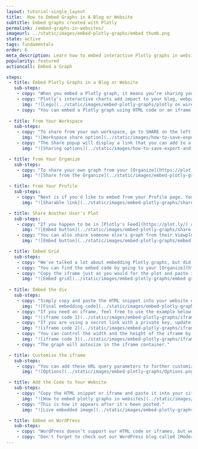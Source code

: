 ```yaml
---
layout: tutorial-single_layout
title:  How to Embed Graphs in A Blog or Website
subtitle: Embed graphs created with Plotly
permalink: /embed-graphs-in-websites/
imageurl: ../static/images/embed-plotly-graphs/embed thumb.png
state: active
tags: fundamentals
order: 6
meta_description: Learn how to embed interactive Plotly graphs in websites, blogs, iframes, Tumblr, and WordPress online using Plotly.
popularity: featured
actioncall: Embed a Graph

steps:
 - title: Embed Plotly Graphs in a Blog or Website
   sub-steps:
    - copy: "When you embed a Plotly graph, it means you’re sharing your graph, your data and the code that describes your graph all in one place. With our interactive features, your readers have a whole new way to engage with your work. When you update a Plotly graph, the graph automatically updates on your blog or website. No need for manual updates!"
    - copy: "Plotly’s interactive charts add impact to your blog, webpage, online notebook, IPython notebook, and lesson plans. We’re in [Wired Magazine](http://www.wired.com/2014/08/lego-cost), [The Washington Post](http://www.washingtonpost.com/blogs/wonkblog/wp/2013/06/14/do-low-taxes-on-the-rich-leave-the-middle-class-with-lower-wages/), and the [National Post](http://sports.nationalpost.com/2014/08/02/how-does-p-k-subbans-new-contract-stack-up-against-other-elite-nhl-defencemen)."
      img: "![Lego](../static/images/embed-plotly-graphs/plotly on wired.png)"
    - copy: "You can embed a Plotly graph using HTML code or an iframe. These codes are located in Plotly's workspace, your list of files, also called your ['Organize'](https://plot.ly/organize/), and your Profile page. It's also possible to share someone else’s graph, so keep reading to find out more. If you’re using wordpress.com, jump to the end of this page."
         
 - title: From Your Workspace
   sub-steps:
    - copy: "To share from your own workspace, go to SHARE on the left-hand side."
      img: "![Workspace share option](../static/images/how-to-save-export-and-share/new share main.png)"
    - copy: "The Share popup will display a link that you can add to a website and you have the option of embedding your plot as an HTML snippet or iframe. Make sure that the graph is set to 'Public' in order to generate the code."
      img: "![Sharing options](../static/images/how-to-save-export-and-share/new embed.gif)"

 - title: From Your Organize
   sub-steps:      
    - copy: "To share your own graph from your [Organize](https://plot.ly/organize/), hover over your plot and click on the arrow icon. This will display the same Share popup as in the workspace where you'll find the embed codes."
      img: "![Share from the Organize](../static/images/embed-plotly-graphs/share from organize.png)"

 - title: From Your Profile
   sub-steps:       
    - copy: "Next is if you'd like to embed from your Profile page. You can get there by typing this URL:'http://plot.ly/~YOURUSERNAME' into your address bar, or by going to your username on the top right-hand side of Plotly's pages and selecting 'Profile' from the dropdown menu. Just like in your Organize, hover over the plot, but this time click on the Share icon to view the same Share popup."
      img: "![Sharable link](../static/images/embed-plotly-graphs/share from profile.png)"

 - title: Share Another User's Plot
   sub-steps:       
    - copy: "If you happen to be in [Plotly's Feed](https://plot.ly/) and see a cool graph you want to share, click on the 'Sharing Link' at the bottom right-hand side of the plot."
      img: "![Embed button](../static/images/embed-plotly-graphs/share from feed.png)"  
    - copy: "You can also share someone else's graph from their Viewplot, via their Shareable Link. If you don't happen to have this link, but do see their plot (in Plotly's Feed, for example), hover over the plot and click VIEW. Notice the sharing options located in the bottom right corner; click on the '</>' button."
      img: "![Embed button](../static/images/embed-plotly-graphs/embed button.png)"  

 - title: Embed Grid
   sub-steps:      
    - copy: "We've talked a lot about embedding Plotly graphs, but did you know that you can also embed your grid? Just like your plots, grids can be embedded in iframes."
    - copy: "You can find the embed code by going to your [Organize](https://plot.ly/organize/) or Profile page and hovering over the saved grid. Grids are saved as 'Private' by default, so it's important that you save your data as 'Public' or 'Private Link'."
    - copy: "Copy the iframe just as you would for the plot and paste it to your website or blog. This an example of what your grid looks like when it's been embedded."
      img: "![Embed grid](../static/images/embed-plotly-graphs/embed grid.png)"
                 
 - title: Embed the div 
   sub-steps:      
    - copy: "Simply copy and paste the HTML snippet into your website or HTML application."
      img: "![Final embedding code](../static/images/embed-plotly-graphs/embed div.png)"
    - copy: "If you need an iframe, feel free to use the example below. You’ll have to replace the URL of our graph with your own."
      img: "![iframe code 1](../static/images/embed-plotly-graphs/iframe 1.png)"
    - copy: "If you are using a secret link with a private key, update the private link to include '.embed' before the '?share_key' term. Here's an example:"
      img: "![iframe code 2](../static/images/embed-plotly-graphs/iframe 2.png)"
    - copy: "You can control the width and the height of the iframe by adding 'width' and 'height' keywords into the HTML."
      img: "![iframe code 3](../static/images/embed-plotly-graphs/iframe 3.png)"
    - copy: "The graph will autosize in the iframe container."

 - title: Customize the iframe
   sub-steps:
    - copy: "You can add these URL query parameters to further customize the iframe."
      img: "![Options](../static/images/embed-plotly-graphs/Options.png)"

 - title: Add the Code to Your Website
   sub-steps:
    - copy: "Copy the HTML snippet or iframe and paste it into your site's source code. For our example, we'll add a graph to our [Plotly blog](http://blog.plot.ly/) hosted by (tumblr)[http://www.tumblr.com]. We're going to add the HTML snippet just the way it is, but sometimes you'll find that the image needs to be resized. We’ve found trial and error is best."
      img: "![How to embed plotly graphs in websites](../static/images/embed-plotly-graphs/embed graph to tumblr.png)"
    - copy: "This is how it appears after it's been posted."
      img: "![Live embedded image](../static/images/embed-plotly-graphs/live blog.png)"

 - title: Embed on WordPress
   sub-steps:
    - copy: "WordPress doesn’t support our HTML code or iframes, but we’ve come up with an easy solution for you. We developed a [WordPress plugin](https://wordpress.org/plugins/wp-plotly) which makes it easy to embed Plotly graphs direct from WordPress's admin." 
    - copy: "Don't forget to check out our WordPress blog called [Modern Data](http://moderndata.plot.ly/)!"
---
```

